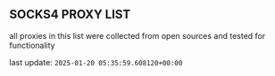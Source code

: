 ## SOCKS4 PROXY LIST

all proxies in this list were collected from open sources and tested for functionality

last update: `2025-01-20 05:35:59.608120+00:00`